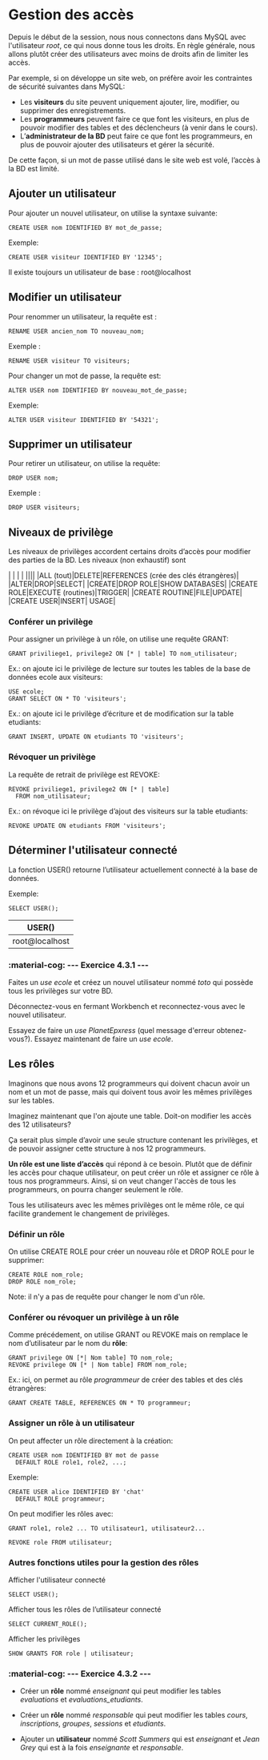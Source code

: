 # Gestion des accès

Depuis le début de la session, nous nous connectons dans MySQL avec l'utilisateur *root*, ce qui nous donne tous les droits. En règle générale, nous allons plutôt créer des utilisateurs avec moins de droits afin de limiter les accès.

Par exemple, si on développe un site web, on préfère avoir les contraintes de sécurité suivantes dans MySQL:

- Les **visiteurs** du site peuvent uniquement ajouter, lire, modifier, ou supprimer des enregistrements.
- Les **programmeurs** peuvent faire ce que font les visiteurs, en plus de pouvoir modifier des tables et des déclencheurs (à venir dans le cours).
- L’**administrateur de la BD** peut faire ce que font les programmeurs, en plus de pouvoir ajouter des utilisateurs et gérer la sécurité.

De cette façon, si un mot de passe utilisé dans le site web est volé, l’accès à la BD est limité. 

## Ajouter un utilisateur

Pour ajouter un nouvel utilisateur, on utilise la syntaxe suivante:

```mysql
CREATE USER nom IDENTIFIED BY mot_de_passe;
```

Exemple:
```mysql
CREATE USER visiteur IDENTIFIED BY '12345';
```

Il existe toujours un utilisateur de base : root@localhost

## Modifier un utilisateur

Pour renommer un utilisateur, la requête est :

```mysql
RENAME USER ancien_nom TO nouveau_nom;
```

Exemple :
```mysql
RENAME USER visiteur TO visiteurs;
```

Pour changer un mot de passe, la requête est:

```mysql
ALTER USER nom IDENTIFIED BY nouveau_mot_de_passe;
```

Exemple:
```mysql
ALTER USER visiteur IDENTIFIED BY '54321';
```


## Supprimer un utilisateur

Pour retirer un utilisateur, on utilise la requête:

```mysql
DROP USER nom;
```

Exemple :

```mysql
DROP USER visiteurs;
```

## Niveaux de privilège

Les niveaux de privilèges accordent certains droits d’accès pour modifier des parties de la BD. Les niveaux (non exhaustif) sont

|   |   |   |
||||
|ALL (tout)|DELETE|REFERENCES (crée des clés étrangères)|
|ALTER|DROP|SELECT|
|CREATE|DROP ROLE|SHOW DATABASES|
|CREATE ROLE|EXECUTE (routines)|TRIGGER|
|CREATE ROUTINE|FILE|UPDATE|
|CREATE USER|INSERT| USAGE|

### Conférer un privilège

Pour assigner un privilège à un rôle, on utilise une requête GRANT:

```
GRANT priviliege1, privilege2 ON [* | table] TO nom_utilisateur;
```

Ex.: on ajoute ici le privilège de lecture sur toutes les tables de la base de données ecole aux visiteurs:

```mysql
USE ecole;
GRANT SELECT ON * TO 'visiteurs';
```

Ex.: on ajoute ici le privilège d’écriture et de modification sur la table etudiants:

```mysql
GRANT INSERT, UPDATE ON etudiants TO 'visiteurs';
```

### Révoquer un privilège

La requête de retrait de privilège est REVOKE:

```mysql
REVOKE priviliege1, privilege2 ON [* | table] 
  FROM nom_utilisateur;
```

Ex.: on révoque ici le privilège d’ajout des visiteurs sur la table etudiants:

```mysql
REVOKE UPDATE ON etudiants FROM 'visiteurs';
```

## Déterminer l'utilisateur connecté

La fonction USER() retourne l’utilisateur actuellement connecté à la base de données.

Exemple:
```mysql
SELECT USER();
```


| USER()         |
|-----|
| root@localhost |


### :material-cog: --- Exercice 4.3.1 ---

Faites un *use ecole* et créez un nouvel utilisateur nommé *toto* qui possède tous les privilèges sur votre BD.

Déconnectez-vous en fermant Workbench et reconnectez-vous avec le nouvel utilisateur.

Essayez de faire un *use PlanetEpxress* (quel message d'erreur obtenez-vous?). Essayez maintenant de faire un *use ecole*.

## Les rôles

Imaginons que nous avons 12 programmeurs qui doivent chacun avoir un nom et un mot de passe, mais qui doivent tous avoir les mêmes privilèges sur les tables.

Imaginez maintenant que l'on ajoute une table. Doit-on modifier les accès des 12 utilisateurs?

Ça serait plus simple d’avoir une seule structure contenant les privilèges, et de pouvoir assigner cette structure à nos 12 programmeurs.

**Un rôle est une liste d’accès** qui répond à ce besoin. Plutôt que de définir les accès pour chaque utilisateur, on peut créer un rôle et assigner ce rôle à tous nos programmeurs. Ainsi, si on veut changer l'accès de tous les programmeurs, on pourra changer seulement le rôle.

Tous les utilisateurs avec les mêmes privilèges ont le même rôle, ce qui facilite grandement le changement de privilèges.

### Définir un rôle

On utilise CREATE ROLE pour créer un nouveau rôle et DROP ROLE pour le supprimer:

```mysql
CREATE ROLE nom_role;
DROP ROLE nom_role;
```

Note: il n'y a pas de requête pour changer le nom d'un rôle.

### Conférer ou révoquer un privilège à un rôle

Comme précédement, on utilise GRANT ou REVOKE mais on remplace le nom d’utilisateur par le nom du **rôle**:

```mysql
GRANT privilege ON [*| Nom table] TO nom_role;
REVOKE privilege ON [* | Nom table] FROM nom_role;
```

Ex.: ici, on permet au rôle *programmeur* de créer des tables et des clés étrangères:

```mysql
GRANT CREATE TABLE, REFERENCES ON * TO programmeur;
```

### Assigner un rôle à un utilisateur

On peut affecter un rôle directement à la création:

```mysql
CREATE USER nom IDENTIFIED BY mot de passe
  DEFAULT ROLE role1, role2, ...;
```

Exemple:

```mysql
CREATE USER alice IDENTIFIED BY 'chat'
  DEFAULT ROLE programmeur;
```

On peut modifier les rôles avec:

```mysql
GRANT role1, role2 ... TO utilisateur1, utilisateur2...

REVOKE role FROM utilisateur;
```

### Autres fonctions utiles pour la gestion des rôles

Afficher l'utilisateur connecté
```mysql
SELECT USER();
```

Afficher tous les rôles de l’utilisateur connecté
```mysql
SELECT CURRENT_ROLE();
``` 

Afficher les privilèges
```mysql
SHOW GRANTS FOR role | utilisateur;
```

### :material-cog: --- Exercice 4.3.2 ---

* Créer un **rôle** nommé *enseignant* qui peut modifier les tables *evaluations* et *evaluations_etudiants*.
* Créer un **rôle** nommé *responsable* qui peut modifier les tables *cours*, *inscriptions*, *groupes*, *sessions* et *etudiants*.

* Ajouter un **utilisateur** nommé *Scott Summers* qui est *enseignant* et *Jean Grey* qui est à la fois *enseignante* et *responsable*.